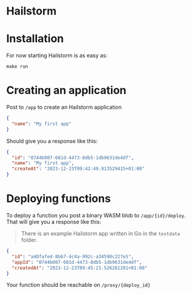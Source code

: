 # Hailstorm

# Installation
For now starting Hailstorm is as easy as:
```
make run
```

# Creating an application
Post to `/app` to create an Hailstorm application
```json
{
  "name": "My first app"
}
```

Should give you a response like this:
```json
{
  "id": "0744b007-681d-4473-8db5-1db9631de4df",
  "name": "My first app",
  "createAt": "2023-12-23T09:42:49.913529415+01:00"
}
```

# Deploying functions 
To deploy a function you post a binary WASM blob to `/app/{id}/deploy`. That will give you a response like this:
> There is an example Hailstorm app written in Go in the `testdata` folder.
```json
{
  "id": "a40fafe4-8b67-4c4a-992c-a34590c227e5",
  "appId": "0744b007-681d-4473-8db5-1db9631de4df",
  "createdAt": "2023-12-23T09:45:21.526261201+01:00"
}
```

Your function should be reachable on `/proxy/{deploy_id}`


